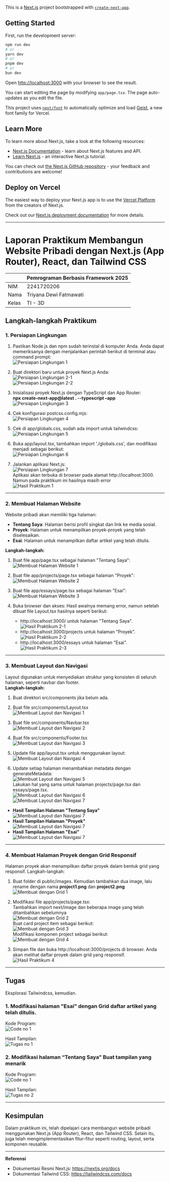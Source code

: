 This is a [Next.js](https://nextjs.org) project bootstrapped with [`create-next-app`](https://nextjs.org/docs/app/api-reference/cli/create-next-app).

## Getting Started

First, run the development server:

```bash
npm run dev
# or
yarn dev
# or
pnpm dev
# or
bun dev
```

Open [http://localhost:3000](http://localhost:3000) with your browser to see the result.

You can start editing the page by modifying `app/page.tsx`. The page auto-updates as you edit the file.

This project uses [`next/font`](https://nextjs.org/docs/app/building-your-application/optimizing/fonts) to automatically optimize and load [Geist](https://vercel.com/font), a new font family for Vercel.

## Learn More

To learn more about Next.js, take a look at the following resources:

- [Next.js Documentation](https://nextjs.org/docs) - learn about Next.js features and API.
- [Learn Next.js](https://nextjs.org/learn) - an interactive Next.js tutorial.

You can check out [the Next.js GitHub repository](https://github.com/vercel/next.js) - your feedback and contributions are welcome!

## Deploy on Vercel

The easiest way to deploy your Next.js app is to use the [Vercel Platform](https://vercel.com/new?utm_medium=default-template&filter=next.js&utm_source=create-next-app&utm_campaign=create-next-app-readme) from the creators of Next.js.

Check out our [Next.js deployment documentation](https://nextjs.org/docs/app/building-your-application/deploying) for more details.

---

# Laporan Praktikum Membangun Website Pribadi dengan Next.js (App Router), React, dan Tailwind CSS 

|  | Pemrograman Berbasis Framework 2025 |
|--|--|
| NIM |  2241720206 |
| Nama |  Triyana Dewi Fatmawati |
| Kelas | TI - 3D |


## Langkah-langkah Praktikum
### 1. Persiapan Lingkungan
1. Pastikan Node.js dan npm sudah terinstal di komputer Anda. Anda dapat memeriksanya dengan menjalankan perintah berikut di terminal atau command prompt: <br>
![Persiapan Lingkungan 1](img/prak1-1.png)

2. Buat direktori baru untuk proyek Next.js Anda: <br>
![Persiapan Lingkungan 2-1](img/prak1-2-1.png) <br>
![Persiapan Lingkungan 2-2](img/prak1-2-2.png)

3. Inisialisasi proyek Next.js dengan TypeScript dan App Router: <br>**npx create-next-app@latest . --typescript –app**<br>
![Persiapan Lingkungan 3](img/prak1-3.png)

4. Cek konfigurasi postcss.config.mjs: <br>
![Persiapan Lingkungan 4](img/prak1-4.png)

5. Cek di app/globals.css, sudah ada import untuk tailwindcss: <br>
![Persiapan Lingkungan 5](img/prak1-5.png)

6. Buka app/layout.tsx, tambahkan import './globals.css', dan modifikasi menjadi sebagai berikut: <br>
![Persiapan Lingkungan 6](img/prak1-6.png)

7. Jalankan aplikasi Next.js: <br>
![Persiapan Lingkungan 7](img/prak1-7.png)<br>
Aplikasi akan terbuka di browser pada alamat http://localhost:3000. Namun pada praktikum ini hasilnya masih error<br>
![Hasil Praktikum 1](img/prak1-hasil.png)

---

### 2. Membuat Halaman Website 
Website pribadi akan memiliki tiga halaman: 
- **Tentang Saya**: Halaman berisi profil singkat dan link ke media sosial. 
- **Proyek**: Halaman untuk menampilkan proyek-proyek yang telah diselesaikan. 
- **Esai**: Halaman untuk menampilkan daftar artikel yang telah ditulis. <br>

**Langkah-langkah:** <br>
1. Buat file app/page.tsx sebagai halaman "Tentang Saya": <br>
![Membuat Halaman Website 1](img/prak2-1.png)

2. Buat file app/projects/page.tsx sebagai halaman "Proyek": <br>
![Membuat Halaman Website 2](img/prak2-2.png)

3. Buat file app/essays/page.tsx sebagai halaman "Esai": <br>
![Membuat Halaman Website 3](img/prak2-3.png)

4. Buka browser dan akses: 
    Hasil awalnya memang error, namun setelah dibuat file Layout.tsx hasilnya seperti berikut: <br>
    - http://localhost:3000/ untuk halaman "Tentang Saya". <br>
    ![Hasil Praktikum 2-1](img/prak2-hasil1.png) 
    - http://localhost:3000/projects untuk halaman "Proyek". <br>
    ![Hasil Praktikum 2-2](img/prak2-hasil2.png)
    - http://localhost:3000/essays untuk halaman "Esai". <br>
    ![Hasil Praktikum 2-3](img/prak2-hasil3.png)
---

### 3. Membuat Layout dan Navigasi 
Layout digunakan untuk menyediakan struktur yang konsisten di seluruh halaman, seperti navbar dan footer. <br>
**Langkah-langkah:**
1. Buat direktori src/components jika belum ada. <br>

2. Buat file src/components/Layout.tsx <br>
![Membuat Layout dan Navigasi 1](img/prak3-1.png)

3. Buat file src/components/Navbar.tsx <br>
![Membuat Layout dan Navigasi 2](img/prak3-2.png)

4. Buat file src/components/Footer.tsx <br>
![Membuat Layout dan Navigasi 3](img/prak3-3.png)

5. Update file app/layout.tsx untuk menggunakan layout: <br>
![Membuat Layout dan Navigasi 4](img/prak3-4.png)

6. Update setiap halaman menambahkan metadata dengan generateMetadata: <br>
![Membuat Layout dan Navigasi 5](img/prak3-5.png)<br>
Lakukan hal yang sama untuk halaman projects/page.tsx dan essays/page.tsx.<br>
![Membuat Layout dan Navigasi 6](img/prak3-6.png) <br>
![Membuat Layout dan Navigasi 7](img/prak3-7.png)<br>

- **Hasil Tampilan Halaman "Tentang Saya"** <br>
![Membuat Layout dan Navigasi 7](img/prak3-hasil1.png) <br> 
- **Hasil Tampilan Halaman "Proyek"** <br>
![Membuat Layout dan Navigasi 7](img/prak3-hasil2.png) <br>
- **Hasil Tampilan Halaman "Esai"** <br>
![Membuat Layout dan Navigasi 7](img/prak3-hasil3.png) 

---

### 4. Membuat Halaman Proyek dengan Grid Responsif 
Halaman proyek akan menampilkan daftar proyek dalam bentuk grid yang responsif. 
Langkah-langkah: 
1. Buat folder di public/images. Kemudian tambahkan dua image, lalu rename dengan nama **project1.png** dan **project2.png** <br>
![Membuat dengan Grid 1](img/prak4-1.png)

2. Modifikasi file app/projects/page.tsx: <br>
Tambahkan import next/image dan beberapa image yang telah ditambahkan sebelumnya <br>
![Membuat dengan Grid 2](img/prak4-2.png)<br>
Buat card project item sebagai berikut:<br>
![Membuat dengan Grid 3](img/prak4-3.png)<br>
Modifikasi komponen project sebagai berikut: <br>
![Membuat dengan Grid 4](img/prak4-4.png)
 
3. Simpan file dan buka http://localhost:3000/projects di browser. Anda akan melihat daftar proyek dalam grid yang responsif. <br>
![Hasil Praktikum 4](img/prak4-hasil.png)

---

## Tugas 
Eksplorasi Tailwindcss, kemudian. 
### 1. Modifikasi halaman "Esai" dengan Grid daftar artikel yang telah ditulis. <br>
Kode Program: <br>
![Code no 1](img/t1-code.png) <br>

Hasil Tampilan: <br>
![Tugas no 1](img/t1-hasil.png)

### 2. Modifikasi halaman “Tentang Saya” Buat tampilan yang menarik <br>
Kode Program: <br>
![Code no 1](img/t1-code.png) <br>

Hasil Tampilan: <br>
![Tugas no 2](img/t2-hasil.png)

---

## Kesimpulan 
Dalam praktikum ini, telah dipelajari cara membangun website pribadi menggunakan Next.js (App Router), React, dan Tailwind CSS. Selain itu, juga telah mengimplementasikan fitur-fitur seperti routing, layout, serta komponen reusable. 

---

**Referensi** 
- Dokumentasi Resmi Next.js: https://nextjs.org/docs 
- Dokumentasi Tailwind CSS: https://tailwindcss.com/docs